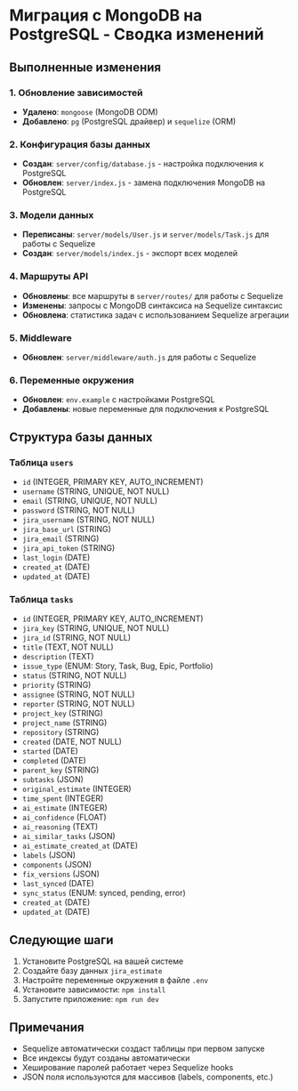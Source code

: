 # Миграция с MongoDB на PostgreSQL - Сводка изменений

## Выполненные изменения

### 1. Обновление зависимостей
- **Удалено**: `mongoose` (MongoDB ODM)
- **Добавлено**: `pg` (PostgreSQL драйвер) и `sequelize` (ORM)

### 2. Конфигурация базы данных
- **Создан**: `server/config/database.js` - настройка подключения к PostgreSQL
- **Обновлен**: `server/index.js` - замена подключения MongoDB на PostgreSQL

### 3. Модели данных
- **Переписаны**: `server/models/User.js` и `server/models/Task.js` для работы с Sequelize
- **Создан**: `server/models/index.js` - экспорт всех моделей

### 4. Маршруты API
- **Обновлены**: все маршруты в `server/routes/` для работы с Sequelize
- **Изменены**: запросы с MongoDB синтаксиса на Sequelize синтаксис
- **Обновлена**: статистика задач с использованием Sequelize агрегации

### 5. Middleware
- **Обновлен**: `server/middleware/auth.js` для работы с Sequelize

### 6. Переменные окружения
- **Обновлен**: `env.example` с настройками PostgreSQL
- **Добавлены**: новые переменные для подключения к PostgreSQL

## Структура базы данных

### Таблица `users`
- `id` (INTEGER, PRIMARY KEY, AUTO_INCREMENT)
- `username` (STRING, UNIQUE, NOT NULL)
- `email` (STRING, UNIQUE, NOT NULL)
- `password` (STRING, NOT NULL)
- `jira_username` (STRING, NOT NULL)
- `jira_base_url` (STRING)
- `jira_email` (STRING)
- `jira_api_token` (STRING)
- `last_login` (DATE)
- `created_at` (DATE)
- `updated_at` (DATE)

### Таблица `tasks`
- `id` (INTEGER, PRIMARY KEY, AUTO_INCREMENT)
- `jira_key` (STRING, UNIQUE, NOT NULL)
- `jira_id` (STRING, NOT NULL)
- `title` (TEXT, NOT NULL)
- `description` (TEXT)
- `issue_type` (ENUM: Story, Task, Bug, Epic, Portfolio)
- `status` (STRING, NOT NULL)
- `priority` (STRING)
- `assignee` (STRING, NOT NULL)
- `reporter` (STRING, NOT NULL)
- `project_key` (STRING)
- `project_name` (STRING)
- `repository` (STRING)
- `created` (DATE, NOT NULL)
- `started` (DATE)
- `completed` (DATE)
- `parent_key` (STRING)
- `subtasks` (JSON)
- `original_estimate` (INTEGER)
- `time_spent` (INTEGER)
- `ai_estimate` (INTEGER)
- `ai_confidence` (FLOAT)
- `ai_reasoning` (TEXT)
- `ai_similar_tasks` (JSON)
- `ai_estimate_created_at` (DATE)
- `labels` (JSON)
- `components` (JSON)
- `fix_versions` (JSON)
- `last_synced` (DATE)
- `sync_status` (ENUM: synced, pending, error)
- `created_at` (DATE)
- `updated_at` (DATE)

## Следующие шаги

1. Установите PostgreSQL на вашей системе
2. Создайте базу данных `jira_estimate`
3. Настройте переменные окружения в файле `.env`
4. Установите зависимости: `npm install`
5. Запустите приложение: `npm run dev`

## Примечания

- Sequelize автоматически создаст таблицы при первом запуске
- Все индексы будут созданы автоматически
- Хеширование паролей работает через Sequelize hooks
- JSON поля используются для массивов (labels, components, etc.)
